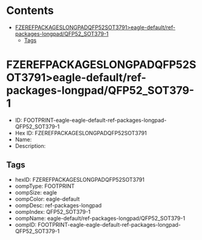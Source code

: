 



Contents
========

* [FZEREFPACKAGESLONGPADQFP52SOT3791>eagle-default/ref-packages-longpad/QFP52_SOT379-1](#fzerefpackageslongpadqfp52sot3791eagle-defaultref-packages-longpadqfp52_sot379-1)
	* [Tags](#tags)

# FZEREFPACKAGESLONGPADQFP52SOT3791>eagle-default/ref-packages-longpad/QFP52_SOT379-1

- ID: FOOTPRINT-eagle-eagle-default-ref-packages-longpad-QFP52_SOT379-1
- Hex ID: FZEREFPACKAGESLONGPADQFP52SOT3791
- Name: 
- Description: 

## Tags

- hexID: FZEREFPACKAGESLONGPADQFP52SOT3791
- oompType: FOOTPRINT
- oompSize: eagle
- oompColor: eagle-default
- oompDesc: ref-packages-longpad
- oompIndex: QFP52_SOT379-1
- oompName: eagle-default/ref-packages-longpad/QFP52_SOT379-1
- oompID: FOOTPRINT-eagle-eagle-default-ref-packages-longpad-QFP52_SOT379-1
